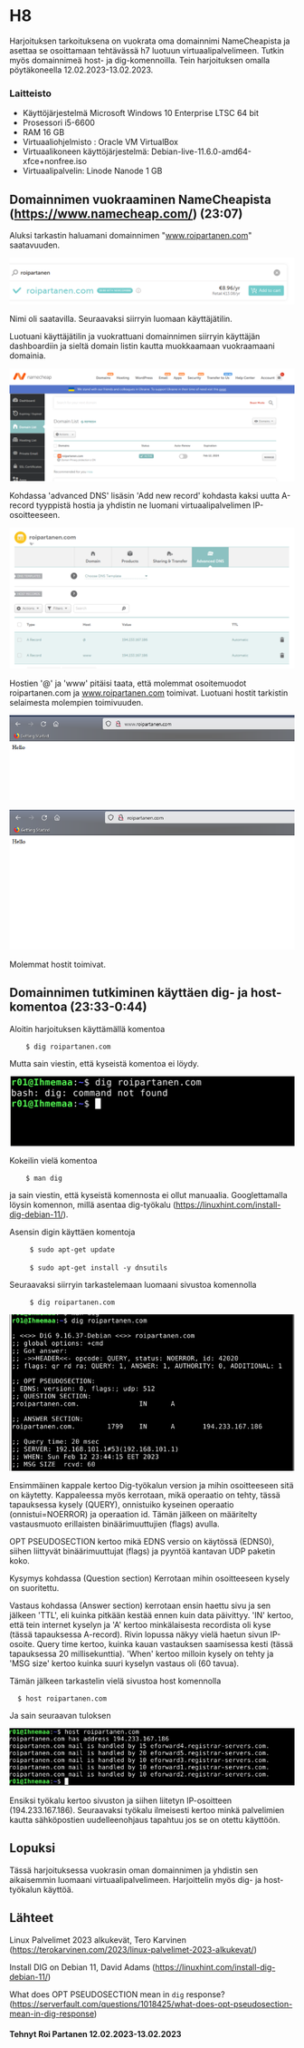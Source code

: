 # H8
 Harjoituksen tarkoituksena on vuokrata oma domainnimi NameCheapista ja asettaa se osoittamaan tehtävässä h7 luotuun virtuaalipalvelimeen. Tutkin myös domainnimeä host- ja dig-komennoilla. Tein harjoituksen omalla pöytäkoneella 12.02.2023-13.02.2023.
 

 
 
### Laitteisto
 
* Käyttöjärjestelmä	Microsoft Windows 10 Enterprise LTSC 64 bit
* Prosessori i5-6600
* RAM 16 GB
* Virtuaaliohjelmisto : Oracle VM VirtualBox
* Virtuaalikoneen käyttöjärjestelmä: Debian-live-11.6.0-amd64-xfce+nonfree.iso
* Virtuaalipalvelin: Linode Nanode 1 GB





## Domainnimen vuokraaminen NameCheapista (https://www.namecheap.com/) (23:07)

Aluksi tarkastin haluamani domainnimen "www.roipartanen.com" saatavuuden. 

![Add file: Upload](/ss/h81.PNG)
    
Nimi oli saatavilla. Seuraavaksi siirryin luomaan käyttäjätilin.

Luotuani käyttäjätilin ja vuokrattuani domainnimen siirryin käyttäjän dashboardiin ja sieltä domain listin kautta muokkaamaan vuokraamaani domainia.
  
![Add file: Upload](/ss/h82.PNG)  

Kohdassa 'advanced DNS' lisäsin 'Add new record' kohdasta kaksi uutta A-record tyyppistä hostia ja yhdistin ne luomani virtuaalipalvelimen IP-osoitteeseen.

![Add file: Upload](/ss/h83.PNG)  

Hostien '@' ja 'www' pitäisi taata, että molemmat osoitemuodot roipartanen.com ja www.roipartanen.com toimivat. Luotuani hostit tarkistin selaimesta molempien toimivuuden.

![Add file: Upload](/ss/h84.PNG)  

 ![Add file: Upload](/ss/h85.PNG)       
 
 Molemmat hostit toimivat.

## Domainnimen tutkiminen käyttäen dig- ja host-komentoa (23:33-0:44)


Aloitin harjoituksen käyttämällä komentoa 

        $ dig roipartanen.com
        
Mutta sain viestin, että kyseistä komentoa ei löydy.

![Add file: Upload](/ss/h86.PNG)  

Kokeilin vielä komentoa
    
        $ man dig
        
ja sain viestin, että kyseistä komennosta ei ollut manuaalia. Googlettamalla löysin komennon, millä asentaa dig-työkalu (https://linuxhint.com/install-dig-debian-11/). 

Asensin digin käyttäen komentoja

         $ sudo apt-get update

         $ sudo apt-get install -y dnsutils
 
Seuraavaksi siirryin tarkastelemaan luomaani sivustoa komennolla 
 
         $ dig roipartanen.com

![Add file: Upload](/ss/h87.PNG)  

Ensimmäinen kappale kertoo Dig-työkalun version ja mihin osoitteeseen sitä on käytetty. Kappaleessa myös kerrotaan, mikä operaatio on tehty, tässä tapauksessa kysely (QUERY), onnistuiko kyseinen operaatio (onnistui=NOERROR) ja operaation id. Tämän jälkeen on määritelty vastausmuoto erillaisten binäärimuuttujien (flags) avulla.

OPT PSEUDOSECTION kertoo mikä EDNS versio on käytössä (EDNS0), siihen liittyvät binäärimuuttujat (flags) ja pyyntöä kantavan UDP paketin koko.

Kysymys kohdassa (Question section) Kerrotaan mihin osoitteeseen kysely on suoritettu.

Vastaus kohdassa (Answer section) kerrotaan ensin haettu sivu ja sen jälkeen 'TTL', eli kuinka pitkään kestää ennen kuin data päivittyy. 'IN' kertoo, että tein internet kyselyn ja 'A' kertoo minkälaisesta recordista oli kyse (tässä tapauksessa A-record). Rivin lopussa näkyy vielä haetun sivun IP-osoite.
Query time kertoo, kuinka kauan vastauksen saamisessa kesti (tässä tapauksessa 20 millisekunttia). 'When' kertoo milloin kysely on tehty ja 'MSG size' kertoo kuinka suuri kyselyn vastaus oli (60 tavua).



Tämän jälkeen tarkastelin vielä sivustoa host komennolla

      $ host roipartanen.com
      
Ja sain seuraavan tuloksen

![Add file: Upload](/ss/h88.PNG)  

Ensiksi työkalu kertoo sivuston ja siihen liitetyn IP-osoitteen (194.233.167.186).
Seuraavaksi työkalu ilmeisesti kertoo minkä palvelimien kautta sähköpostien uudelleenohjaus tapahtuu jos se on otettu käyttöön. 








 ## Lopuksi 
 
 Tässä harjoituksessa vuokrasin oman domainnimen ja yhdistin sen aikaisemmin luomaani virtuaalipalvelimeen. Harjoittelin myös dig- ja host-työkalun käyttöä.
 
 
## Lähteet

Linux Palvelimet 2023 alkukevät, Tero Karvinen (https://terokarvinen.com/2023/linux-palvelimet-2023-alkukevat/)

Install DIG on Debian 11, David Adams (https://linuxhint.com/install-dig-debian-11/)

What does OPT PSEUDOSECTION mean in `dig` response? (https://serverfault.com/questions/1018425/what-does-opt-pseudosection-mean-in-dig-response)




#### Tehnyt Roi Partanen 12.02.2023-13.02.2023
